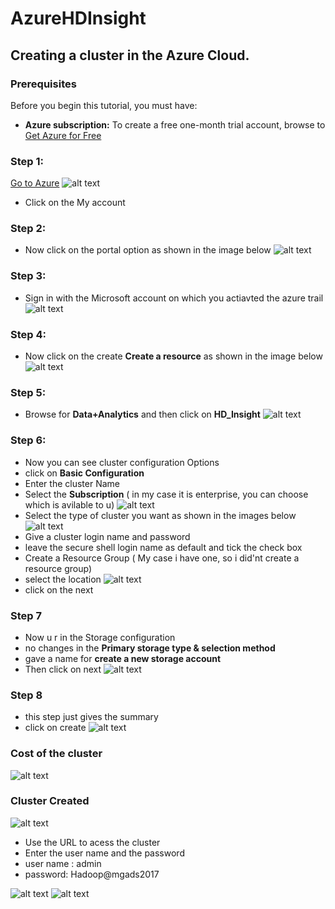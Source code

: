 # AzureHDInsight
## Creating a cluster in the Azure Cloud.

### Prerequisites
Before you begin this tutorial, you must have:
- **Azure subscription:** To create a free one-month trial account, browse to [Get Azure for Free](https://azure.microsoft.com/en-us/free/)

### Step 1:
[Go to Azure](https://azure.microsoft.com/)
![alt text](https://github.com/udayallu/AzureHDInsight/blob/master/azure_clus/img1.PNG)
- Click on the My account

### Step 2:
- Now click on the portal option as shown in the image below 
![alt text](https://github.com/udayallu/AzureHDInsight/blob/master/azure_clus/img2.PNG)

### Step 3:
- Sign in with the Microsoft account on which you actiavted the azure trail
![alt text](https://github.com/udayallu/AzureHDInsight/blob/master/azure_clus/img3.PNG)

### Step 4:
- Now click on the create **Create a resource** as shown in the image below 
![alt text](https://github.com/udayallu/AzureHDInsight/blob/master/azure_clus/img4.PNG)

### Step 5:
- Browse for **Data+Analytics** and then click on  **HD_Insight**
![alt text](https://github.com/udayallu/AzureHDInsight/blob/master/azure_clus/img5.PNG)

### Step 6:
- Now you can see cluster configuration Options
- click on **Basic Configuration**
- Enter the cluster Name
- Select the **Subscription** ( in my case it is enterprise, you can choose which is avilable to u)
![alt text](https://github.com/udayallu/AzureHDInsight/blob/master/azure_clus/img6.PNG)
- Select the type of cluster you want as shown in the images below
![alt text](https://github.com/udayallu/AzureHDInsight/blob/master/azure_clus/img7.PNG)
- Give a cluster login name and password
- leave the secure shell login name as default and tick the check box
- Create a Resource Group ( My case i have one, so i did'nt create a resource group)
- select the location 
![alt text](https://github.com/udayallu/AzureHDInsight/blob/master/azure_clus/img8.PNG)
- click on the next
### Step 7
- Now u r in the Storage configuration
- no changes in the **Primary storage type & selection method**
- gave a name for **create a new storage account**
- Then click on next
![alt text](https://github.com/udayallu/AzureHDInsight/blob/master/azure_clus/img11.PNG)

### Step 8 
- this step just gives the summary 
- click on create
![alt text](https://github.com/udayallu/AzureHDInsight/blob/master/azure_clus/img12.PNG)

### Cost of the cluster 
![alt text](https://github.com/udayallu/AzureHDInsight/blob/master/azure_clus/img13.PNG)

### Cluster Created 
![alt text](https://github.com/udayallu/AzureHDInsight/blob/master/azure_clus/img14.PNG)

- Use the URL to acess the cluster 
- Enter the user name and the password 
- user name : admin
- password: Hadoop@mgads2017

![alt text](https://github.com/udayallu/AzureHDInsight/blob/master/azure_clus/img15.PNG)
![alt text](https://github.com/udayallu/AzureHDInsight/blob/master/azure_clus/img16.PNG)
